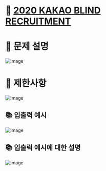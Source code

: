 # 📌 [2020 KAKAO BLIND RECRUITMENT](https://programmers.co.kr/learn/courses/30/lessons/60057)

# 📌 문제 설명
![image](https://user-images.githubusercontent.com/48740872/132479419-6acfb247-76c7-45ab-89b0-a232f5e9a3f6.png)

# 📌 제한사항
![image](https://user-images.githubusercontent.com/48740872/132479498-4f6539cc-989a-4b5d-9011-3e3965563c5b.png)

## 📚 입출력 예시
![image](https://user-images.githubusercontent.com/48740872/132479547-bef29324-d7ce-4c12-928f-c9ba397db0a8.png)


## 📚 입출럭 예시에 대한 설명
![image](https://user-images.githubusercontent.com/48740872/132479586-8f9b1184-6018-46db-862b-f1a88539fea3.png)

